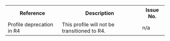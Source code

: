 <table class="list" width="100%">
<tbody>
  <tr>
    <th>Reference</th>
    <th>Description</th>
    <th>Issue No.</th>
  </tr>
  <tr>
        <td>Profile deprecation in R4</td>
        <td>This profile will not be transitioned to R4.</td>
        <td>n/a</td>
  </tr>
 </tbody>
</table>